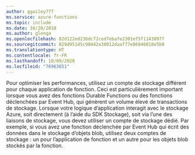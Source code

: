 ```yaml
---
author: ggailey777
ms.service: azure-functions
ms.topic: include
ms.date: 10/20/2018
ms.author: glenga
ms.openlocfilehash: 82d122ed236dc72ced7ebafe2301ef5f1143897f
ms.sourcegitcommit: 829d951d5c90442a38012daaf77e86046018e5b9
ms.translationtype: HT
ms.contentlocale: fr-FR
ms.lasthandoff: 10/09/2020
ms.locfileid: "76963651"
---
```

Pour optimiser les performances, utilisez un compte de stockage différent pour chaque application de fonction. Ceci est particulièrement important lorsque vous avez des fonctions Durable Functions ou des fonctions déclenchées par Event Hub, qui génèrent un volume élevé de transactions de stockage. Lorsque votre logique d’application interagit avec le stockage Azure, soit directement (à l’aide du SDK Stockage), soit via l’une des liaisons de stockage, vous devez utiliser un compte de stockage dédié. Par exemple, si vous avez une fonction déclenchée par Event Hub qui écrit des données dans le stockage d’objets blob, utilisez deux comptes de stockage : un pour l’application de fonction et un autre pour les objets blob stockés par la fonction.